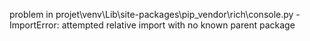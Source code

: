 problem in projet\venv\Lib\site-packages\pip\_vendor\rich\console.py - ImportError: attempted relative import with no known parent package
